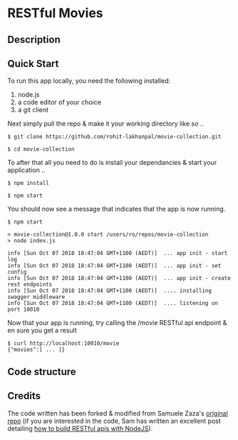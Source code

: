 # RESTful Movies 

## Description

## Quick Start
To run this app locally, you need the following installed:
1. node.js
1. a code editor of your choice
1. a git client

Next simply pull the repo & make it your working directory like so ..
```nodejs
$ git clone https://github.com/rohit-lakhanpal/movie-collection.git

$ cd movie-collection
```

To after that all you need to do is install your dependancies & start your application ..
```nodejs
$ npm install

$ npm start
```

You should now see a message that indicates that the app is now running.
```nodejs
$ npm start

> movie-collection@1.0.0 start /users/ro/repos/movie-collection
> node index.js

info [Sun Oct 07 2018 18:47:04 GMT+1100 (AEDT)]  ... app init - start log
info [Sun Oct 07 2018 18:47:04 GMT+1100 (AEDT)]  ... app init - set config
info [Sun Oct 07 2018 18:47:04 GMT+1100 (AEDT)]  ... app init - create rest endpoints
info [Sun Oct 07 2018 18:47:04 GMT+1100 (AEDT)]  .... installing swagger middleware
info [Sun Oct 07 2018 18:47:04 GMT+1100 (AEDT)]  .... listening on port 10010
```

Now that your app is running, try calling the /movie RESTful api endpoint & en sure you get a result
```nodejs
$ curl http://localhost:10010/movie
{"movies":[ ... ]}
```




## Code structure



## Credits
The code written has been forked & modified from Samuele Zaza's [original repo](https://github.com/samuxyz/movie-collection) (if you are interested in the code, Sam has written an excellent post detailing [how to build RESTful apis with NodeJS](https://scotch.io/tutorials/speed-up-your-restful-api-development-in-node-js-with-swagger)).
